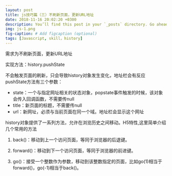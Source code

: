 ```yaml
---
layout: post
title: js技巧篇（三）不刷新页面，更新URL地址
date: 2018-11-16 20:02:20 +0300
description: You’ll find this post in your `_posts` directory. Go ahead and edit it and re-build the site to see your changes. # Add post description (optional)
img: js-1.png
fig-caption: # Add figcaption (optional)
tags: [Javascript, skill，history]
---
```

需求为不刷新页面，更新URL地址

实现方法：history.pushState

不会触发页面的刷新，只会导致history对象发生变化，地址栏会有反应
pushState方法有三个参数：
- state：一个与指定网址相关的状态对象，popstate事件触发的时候，该对象会传入回调函数，不需要传null
- title：新页面的标题，不需要传null
- url：新网址，必须与当前页面在同一个域。地址栏会显示这个网址


history对象提供了一系列方法，允许在浏览历史之间移动。H5特性,这里简单介绍几个常用的方法

1. back()：移动到上一个访问页面，等同于浏览器的后退键。

2. forward()：移动到下一个访问页面，等同于浏览器的前进键。

3. go()：接受一个整数作为参数，移动到该整数指定的页面，比如go(1)相当于forward()，go(-1)相当于back()。